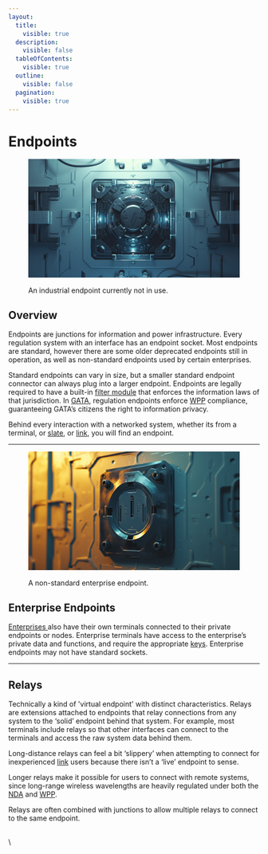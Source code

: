 ```yaml
---
layout:
  title:
    visible: true
  description:
    visible: false
  tableOfContents:
    visible: true
  outline:
    visible: false
  pagination:
    visible: true
---
```


# Endpoints

<figure><img src="../../.gitbook/assets/endpoints-982jfs.png" alt=""><figcaption><p>An industrial endpoint currently not in use.</p></figcaption></figure>

## Overview

Endpoints are junctions for information and power infrastructure. Every regulation system with an interface has an endpoint socket. Most endpoints are standard, however there are some older deprecated endpoints still in operation, as well as non-standard endpoints used by certain enterprises.

Standard endpoints can vary in size, but a smaller standard endpoint connector can always plug into a larger endpoint. Endpoints are legally required to have a built-in [filter module](asimovian-architecture.md#filter-modules) that enforces the information laws of that jurisdiction. In [GATA](../gata/), regulation endpoints enforce [WPP](../gata/institutions/atlan-information-control-aic.md#whole-privacy-protection-act) compliance, guaranteeing GATA’s citizens the right to information privacy.

Behind every interaction with a networked system, whether its from a terminal, or [slate](slates.md), or [link](links.md), you will find an endpoint.

***

<figure><img src="../../.gitbook/assets/nomoney420_close_up_insert_shot_of_a_small_inset_futuristic_pow_76f5804e-e6fa-477b-908d-e93934626b4c.png" alt="" width="563"><figcaption><p>A non-standard enterprise endpoint.</p></figcaption></figure>

## Enterprise Endpoints

[Enterprises ](../gata/enterprise/)also have their own terminals connected to their private endpoints or nodes. Enterprise terminals have access to the enterprise’s private data and functions, and require the appropriate [keys](../gata/politics/keys.md). Enterprise endpoints may not have standard sockets.

***

## **Relays**

Technically a kind of 'virtual endpoint' with distinct characteristics. Relays are extensions attached to endpoints that relay connections from any system to the ‘solid’ endpoint behind that system. For example, most terminals include relays so that other interfaces can connect to the terminals and access the raw system data behind them.

Long-distance relays can feel a bit ‘slippery’ when attempting to connect for inexperienced [link](links.md) users because there isn’t a ‘live’ endpoint to sense.

Longer relays make it possible for users to connect with remote systems, since long-range wireless wavelengths are heavily regulated under both the [NDA](../gata/politics/new-dawn-accords.md) and [WPP](../gata/institutions/atlan-information-control-aic.md#whole-privacy-protection-act).

Relays are often combined with junctions to allow multiple relays to connect to the same endpoint.

\
\
